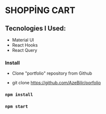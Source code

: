 # SHOPPİNG CART


## Tecnologies I Used:

- Material UI
- React Hooks
- React Query



### Install

- Clone "portfolio" repository from Github

- git clone https://github.com/AzeBilir/porfolio



### `npm install`
### `npm start`

